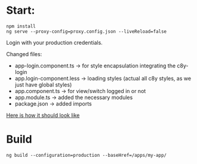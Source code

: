 # Start:
```
npm install
ng serve --proxy-config=proxy.config.json --liveReload=false
```

Login with your production credentials.

Changed files:
 - app-login.component.ts -> for style encapsulation integrating the c8y-login
 - app.login-component.less -> loading styles (actual all c8y styles, as we just have global styles)
 - app.component.ts -> for view/switch logged in or not
 - app.module.ts -> added the necessary modules
 - package.json -> added imports

 [Here is how it should look like](/demo.gif)

 # Build
 ```
 ng build --configuration=production --baseHref=/apps/my-app/
 ```